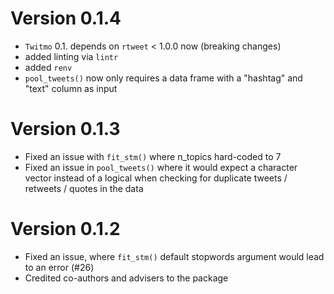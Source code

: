 # Version 0.1.4

-   `Twitmo` 0.1. depends on `rtweet` \< 1.0.0 now (breaking changes)
-   added linting via `lintr`
-   added `renv`
-   `pool_tweets()` now only requires a data frame with a "hashtag" and "text" column as input

# Version 0.1.3

-   Fixed an issue with `fit_stm()` where n_topics hard-coded to 7
-   Fixed an issue in `pool_tweets()` where it would expect a character vector instead of a logical when checking for duplicate tweets / retweets / quotes in the data

# Version 0.1.2

-   Fixed an issue, where `fit_stm()` default stopwords argument would lead to an error (#26)
-   Credited co-authors and advisers to the package
